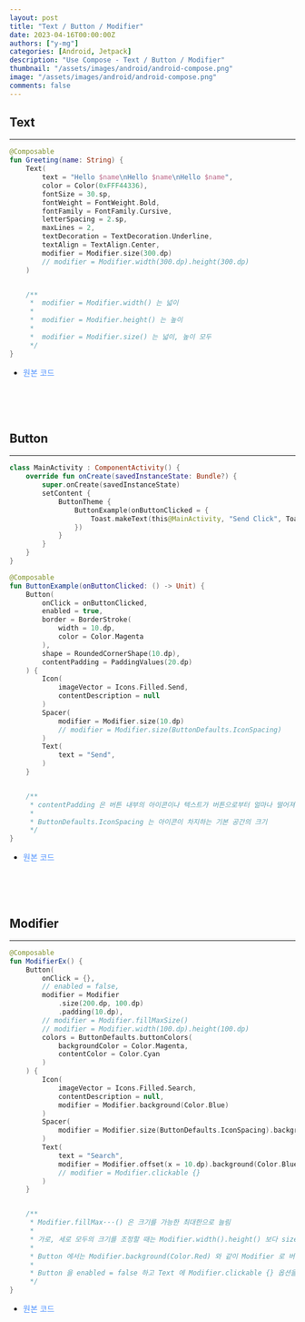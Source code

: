 ```yaml
---
layout: post
title: "Text / Button / Modifier"
date: 2023-04-16T00:00:00Z
authors: ["y-mg"]
categories: [Android, Jetpack]
description: "Use Compose - Text / Button / Modifier"
thumbnail: "/assets/images/android/android-compose.png"
image: "/assets/images/android/android-compose.png"
comments: false
---
```


## Text
***
```kotlin
@Composable
fun Greeting(name: String) {
    Text(
        text = "Hello $name\nHello $name\nHello $name",
        color = Color(0xFFF44336),
        fontSize = 30.sp,
        fontWeight = FontWeight.Bold,
        fontFamily = FontFamily.Cursive,
        letterSpacing = 2.sp,
        maxLines = 2,
        textDecoration = TextDecoration.Underline,
        textAlign = TextAlign.Center,
        modifier = Modifier.size(300.dp)
        // modifier = Modifier.width(300.dp).height(300.dp)
    )


    /**
     *  modifier = Modifier.width() 는 넓이
     *
     *  modifier = Modifier.height() 는 높이
     *
     *  modifier = Modifier.size() 는 넓이, 높이 모두
     */
}
```
- <span onClick="window.open('https://github.com/y-mg/compose-study/blob/main/02.%20Text/app/src/main/java/com/ymg/compose/text/MainActivity.kt');" style="cursor:pointer; color: #5495ff;">원본 코드</span>
<br/>
<br/>
<br/>



## Button
***
```kotlin
class MainActivity : ComponentActivity() {
    override fun onCreate(savedInstanceState: Bundle?) {
        super.onCreate(savedInstanceState)
        setContent {
            ButtonTheme {
                ButtonExample(onButtonClicked = {
                    Toast.makeText(this@MainActivity, "Send Click", Toast.LENGTH_LONG).show()
                })
            }
        }
    }
}

@Composable
fun ButtonExample(onButtonClicked: () -> Unit) {
    Button(
        onClick = onButtonClicked,
        enabled = true,
        border = BorderStroke(
            width = 10.dp,
            color = Color.Magenta
        ),
        shape = RoundedCornerShape(10.dp),
        contentPadding = PaddingValues(20.dp)
    ) {
        Icon(
            imageVector = Icons.Filled.Send,
            contentDescription = null
        )
        Spacer(
            modifier = Modifier.size(10.dp)
            // modifier = Modifier.size(ButtonDefaults.IconSpacing)
        )
        Text(
            text = "Send",
        )
    }


    /**
     * contentPadding 은 버튼 내부의 아이콘이나 텍스트가 버튼으로부터 얼마나 떨어져 있을지 설정
     * 
     * ButtonDefaults.IconSpacing 는 아이콘이 차지하는 기본 공간의 크기
     */
}
```
- <span onClick="window.open('https://github.com/y-mg/compose-study/blob/main/03.%20Button/app/src/main/java/com/ymg/compose/button/MainActivity.kt');" style="cursor:pointer; color: #5495ff;">원본 코드</span>
<br/>
<br/>
<br/>



## Modifier
***
```kotlin
@Composable
fun ModifierEx() {
    Button(
        onClick = {},
        // enabled = false,
        modifier = Modifier
            .size(200.dp, 100.dp)
            .padding(10.dp),
        // modifier = Modifier.fillMaxSize()
        // modifier = Modifier.width(100.dp).height(100.dp)
        colors = ButtonDefaults.buttonColors(
            backgroundColor = Color.Magenta,
            contentColor = Color.Cyan
        )
    ) {
        Icon(
            imageVector = Icons.Filled.Search,
            contentDescription = null,
            modifier = Modifier.background(Color.Blue)
        )
        Spacer(
            modifier = Modifier.size(ButtonDefaults.IconSpacing).background(Color.Blue)
        )
        Text(
            text = "Search",
            modifier = Modifier.offset(x = 10.dp).background(Color.Blue),
            // modifier = Modifier.clickable {}
        )
    }


    /**
     * Modifier.fillMax···() 은 크기를 가능한 최대한으로 늘림
     *
     * 가로, 세로 모두의 크기를 조정할 때는 Modifier.width().height() 보다 size 를 사용을 권장
     *
     * Button 에서는 Modifier.background(Color.Red) 와 같이 Modifier 로 버튼의 색상을 바꿀 수 없음
     *
     * Button 을 enabled = false 하고 Text 에 Modifier.clickable {} 옵션을 주면 Button 내부의 Text 는 클릭 가능
     */
}
```
- <span onClick="window.open('https://github.com/y-mg/compose-study/blob/main/04.%20Modifier/app/src/main/java/com/ymg/compose/modifier/MainActivity.kt');" style="cursor:pointer; color: #5495ff;">원본 코드</span>